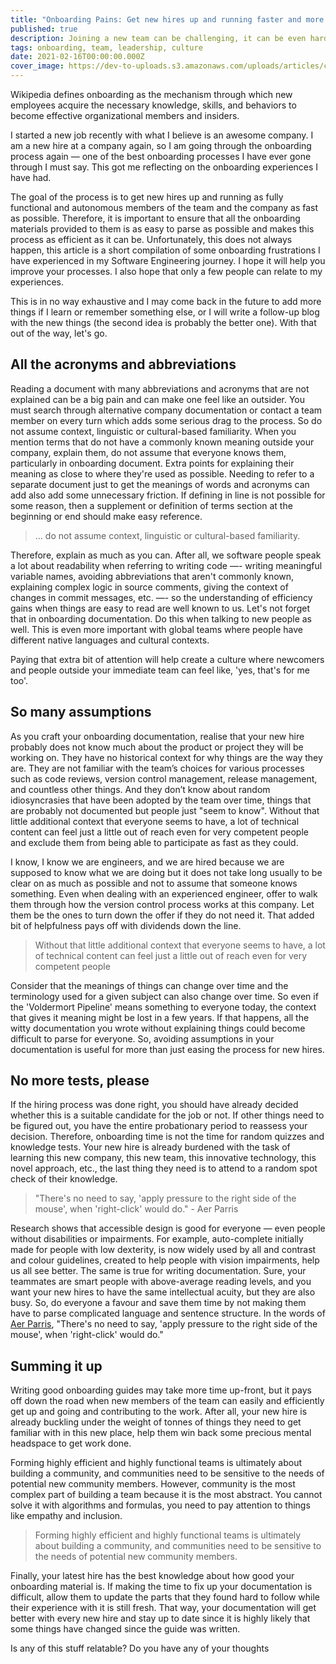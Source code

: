 ```yaml
---
title: "Onboarding Pains: Get new hires up and running faster and more efficiently"
published: true
description: Joining a new team can be challenging, it can be even harder if you have to read through very cryptic documentation to get up to speed with all the things you need to know in this new unfamiliar environment. I've certainly had a fair share of experience with difficult onboarding and in this article, I share some of them and how you can avoid them to help new hires become contributing members of your team faster and more efficiently.
tags: onboarding, team, leadership, culture
date: 2021-02-16T00:00:00.000Z
cover_image: https://dev-to-uploads.s3.amazonaws.com/uploads/articles/cvdgvsupkdmhgyvgeue0.jpg
---
```


Wikipedia defines onboarding as the mechanism through which new employees acquire the necessary knowledge, skills, and behaviors to become effective organizational members and insiders.

I started a new job recently with what I believe is an awesome company. I am a new hire at a company again, so I am going through the onboarding process again — one of the best onboarding processes I have ever gone through I must say. This got me reflecting on the onboarding experiences I have had.

The goal of the process is to get new hires up and running as fully functional and autonomous members of the team and the company as fast as possible. Therefore, it is important to ensure that all the onboarding materials provided to them is as easy to parse as possible and makes this process as efficient as it can be. Unfortunately, this does not always happen, this article is a short compilation of some onboarding frustrations I have experienced in my Software Engineering journey. I hope it will help you improve your processes. I also hope that only a few people can relate to my experiences.

This is in no way exhaustive and I may come back in the future to add more things if I learn or remember something else, or I will write a follow-up blog with the new things (the second idea is probably the better one). With that out of the way, let's go.

## All the acronyms and abbreviations

Reading a document with many abbreviations and acronyms that are not explained can be a big pain and can make one feel like an outsider. You must search through alternative company documentation or contact a team member on every turn which adds some serious drag to the process. So do not assume context, linguistic or cultural-based familiarity. When you mention terms that do not have a commonly known meaning outside your company, explain them, do not assume that everyone knows them, particularly in onboarding document. Extra points for explaining their meaning as close to where they're used as possible. Needing to refer to a separate document just to get the meanings of words and acronyms can add also add some unnecessary friction. If defining in line is not possible for some reason, then a supplement or definition of terms section at the beginning or end should make easy reference.

> ... do not assume context, linguistic or cultural-based familiarity.

Therefore, explain as much as you can. After all, we software people speak a lot about readability when referring to writing code —- writing meaningful variable names, avoiding abbreviations that aren't commonly known, explaining complex logic in source comments, giving the context of changes in commit messages, etc. —- so the understanding of efficiency gains when things are easy to read are well known to us. Let's not forget that in onboarding documentation. Do this when talking to new people as well. This is even more important with global teams where people have different native languages and cultural contexts.

Paying that extra bit of attention will help create a culture where newcomers and people outside your immediate team can feel like, 'yes, that's for me too'.

## So many assumptions

As you craft your onboarding documentation, realise that your new hire probably does not know much about the product or project they will be working on. They have no historical context for why things are the way they are. They are not familiar with the team’s choices for various processes such as code reviews, version control management, release management, and countless other things. And they don’t know about random idiosyncrasies that have been adopted by the team over time, things that are probably not documented but people just "seem to know". Without that little additional context that everyone seems to have, a lot of technical content can feel just a little out of reach even for very competent people and exclude them from being able to participate as fast as they could.

I know, I know we are engineers, and we are hired because we are supposed to know what we are doing but it does not take long usually to be clear on as much as possible and not to assume that someone knows something. Even when dealing with an experienced engineer, offer to walk them through how the version control process works at this company. Let them be the ones to turn down the offer if they do not need it. That added bit of helpfulness pays off with dividends down the line.

> Without that little additional context that everyone seems to have, a lot of technical content can feel just a little out of reach even for very competent people

Consider that the meanings of things can change over time and the terminology used for a given subject can also change over time. So even if the 'Voldermort Pipeline' means something to everyone today, the context that gives it meaning might be lost in a few years. If that happens, all the witty documentation you wrote without explaining things could become difficult to parse for everyone. So, avoiding assumptions in your documentation is useful for more than just easing the process for new hires.

## No more tests, please

If the hiring process was done right, you should have already decided whether this is a suitable candidate for the job or not. If other things need to be figured out, you have the entire probationary period to reassess your decision. Therefore, onboarding time is not the time for random quizzes and knowledge tests. Your new hire is already burdened with the task of learning this new company, this new team, this innovative technology, this novel approach, etc., the last thing they need is to attend to a random spot check of their knowledge.

> "There's no need to say, 'apply pressure to the right side of the mouse', when 'right-click' would do." - Aer Parris

Research shows that accessible design is good for everyone — even people without disabilities or impairments. For example, auto-complete initially made for people with low dexterity, is now widely used by all and contrast and colour guidelines, created to help people with vision impairments, help us all see better. The same is true for writing documentation. Sure, your teammates are smart people with above-average reading levels, and you want your new hires to have the same intellectual acuity, but they are also busy. So, do everyone a favour and save them time by not making them have to parse complicated language and sentence structure. In the words of [Aer Parris](https://blog.doist.com/business-writing/), "There's no need to say, 'apply pressure to the right side of the mouse', when 'right-click' would do."

## Summing it up

Writing good onboarding guides may take more time up-front, but it pays off down the road when new members of the team can easily and efficiently get up and going and contributing to the work. After all, your new hire is already buckling under the weight of tonnes of things they need to get familiar with in this new place, help them win back some precious mental headspace to get work done.

Forming highly efficient and highly functional teams is ultimately about building a community, and communities need to be sensitive to the needs of potential new community members. However, community is the most complex part of building a team because it is the most abstract. You cannot solve it with algorithms and formulas, you need to pay attention to things like empathy and inclusion.

> Forming highly efficient and highly functional teams is ultimately about building a community, and communities need to be sensitive to the needs of potential new community members.

Finally, your latest hire has the best knowledge about how good your onboarding material is. If making the time to fix up your documentation is difficult, allow them to update the parts that they found hard to follow while their experience with it is still fresh. That way, your documentation will get better with every new hire and stay up to date since it is highly likely that some things have changed since the guide was written.

Is any of this stuff relatable? Do you have any of your thoughts
